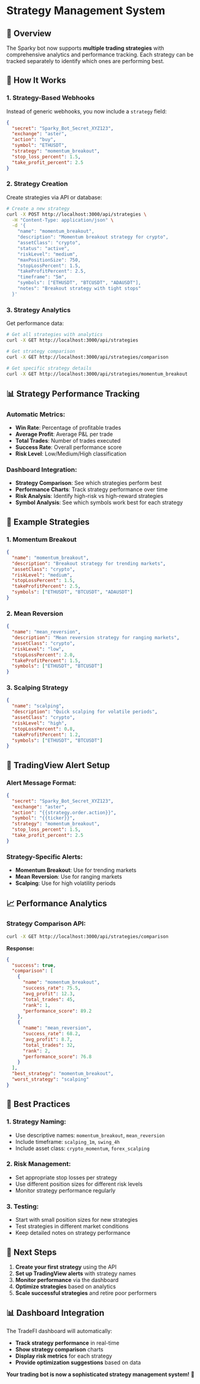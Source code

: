 # Strategy Management System

## 🎯 **Overview**

The Sparky bot now supports **multiple trading strategies** with comprehensive analytics and performance tracking. Each strategy can be tracked separately to identify which ones are performing best.

## 🚀 **How It Works**

### **1. Strategy-Based Webhooks**

Instead of generic webhooks, you now include a `strategy` field:

```json
{
  "secret": "Sparky_Bot_Secret_XYZ123",
  "exchange": "aster",
  "action": "buy",
  "symbol": "ETHUSDT",
  "strategy": "momentum_breakout",
  "stop_loss_percent": 1.5,
  "take_profit_percent": 2.5
}
```

### **2. Strategy Creation**

Create strategies via API or database:

```bash
# Create a new strategy
curl -X POST http://localhost:3000/api/strategies \
  -H "Content-Type: application/json" \
  -d '{
    "name": "momentum_breakout",
    "description": "Momentum breakout strategy for crypto",
    "assetClass": "crypto",
    "status": "active",
    "riskLevel": "medium",
    "maxPositionSize": 750,
    "stopLossPercent": 1.5,
    "takeProfitPercent": 2.5,
    "timeframe": "5m",
    "symbols": ["ETHUSDT", "BTCUSDT", "ADAUSDT"],
    "notes": "Breakout strategy with tight stops"
  }'
```

### **3. Strategy Analytics**

Get performance data:

```bash
# Get all strategies with analytics
curl -X GET http://localhost:3000/api/strategies

# Get strategy comparison
curl -X GET http://localhost:3000/api/strategies/comparison

# Get specific strategy details
curl -X GET http://localhost:3000/api/strategies/momentum_breakout
```

## 📊 **Strategy Performance Tracking**

### **Automatic Metrics:**
- **Win Rate**: Percentage of profitable trades
- **Average Profit**: Average P&L per trade
- **Total Trades**: Number of trades executed
- **Success Rate**: Overall performance score
- **Risk Level**: Low/Medium/High classification

### **Dashboard Integration:**
- **Strategy Comparison**: See which strategies perform best
- **Performance Charts**: Track strategy performance over time
- **Risk Analysis**: Identify high-risk vs high-reward strategies
- **Symbol Analysis**: See which symbols work best for each strategy

## 🎯 **Example Strategies**

### **1. Momentum Breakout**
```json
{
  "name": "momentum_breakout",
  "description": "Breakout strategy for trending markets",
  "assetClass": "crypto",
  "riskLevel": "medium",
  "stopLossPercent": 1.5,
  "takeProfitPercent": 2.5,
  "symbols": ["ETHUSDT", "BTCUSDT", "ADAUSDT"]
}
```

### **2. Mean Reversion**
```json
{
  "name": "mean_reversion",
  "description": "Mean reversion strategy for ranging markets",
  "assetClass": "crypto",
  "riskLevel": "low",
  "stopLossPercent": 2.0,
  "takeProfitPercent": 1.5,
  "symbols": ["ETHUSDT", "BTCUSDT"]
}
```

### **3. Scalping Strategy**
```json
{
  "name": "scalping",
  "description": "Quick scalping for volatile periods",
  "assetClass": "crypto",
  "riskLevel": "high",
  "stopLossPercent": 0.8,
  "takeProfitPercent": 1.2,
  "symbols": ["ETHUSDT", "BTCUSDT"]
}
```

## 🔧 **TradingView Alert Setup**

### **Alert Message Format:**
```json
{
  "secret": "Sparky_Bot_Secret_XYZ123",
  "exchange": "aster",
  "action": "{{strategy.order.action}}",
  "symbol": "{{ticker}}",
  "strategy": "momentum_breakout",
  "stop_loss_percent": 1.5,
  "take_profit_percent": 2.5
}
```

### **Strategy-Specific Alerts:**
- **Momentum Breakout**: Use for trending markets
- **Mean Reversion**: Use for ranging markets  
- **Scalping**: Use for high volatility periods

## 📈 **Performance Analytics**

### **Strategy Comparison API:**
```bash
curl -X GET http://localhost:3000/api/strategies/comparison
```

**Response:**
```json
{
  "success": true,
  "comparison": [
    {
      "name": "momentum_breakout",
      "success_rate": 75.5,
      "avg_profit": 12.3,
      "total_trades": 45,
      "rank": 1,
      "performance_score": 89.2
    },
    {
      "name": "mean_reversion", 
      "success_rate": 68.2,
      "avg_profit": 8.7,
      "total_trades": 32,
      "rank": 2,
      "performance_score": 76.8
    }
  ],
  "best_strategy": "momentum_breakout",
  "worst_strategy": "scalping"
}
```

## 🎯 **Best Practices**

### **1. Strategy Naming:**
- Use descriptive names: `momentum_breakout`, `mean_reversion`
- Include timeframe: `scalping_1m`, `swing_4h`
- Include asset class: `crypto_momentum`, `forex_scalping`

### **2. Risk Management:**
- Set appropriate stop losses per strategy
- Use different position sizes for different risk levels
- Monitor strategy performance regularly

### **3. Testing:**
- Start with small position sizes for new strategies
- Test strategies in different market conditions
- Keep detailed notes on strategy performance

## 🚀 **Next Steps**

1. **Create your first strategy** using the API
2. **Set up TradingView alerts** with strategy names
3. **Monitor performance** via the dashboard
4. **Optimize strategies** based on analytics
5. **Scale successful strategies** and retire poor performers

## 📊 **Dashboard Integration**

The TradeFI dashboard will automatically:
- **Track strategy performance** in real-time
- **Show strategy comparison** charts
- **Display risk metrics** for each strategy
- **Provide optimization suggestions** based on data

**Your trading bot is now a sophisticated strategy management system!** 🚀
